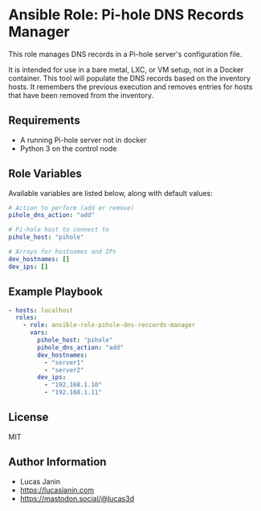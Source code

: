 # Ansible Role: Pi-hole DNS Records Manager

This role manages DNS records in a Pi-hole server's configuration file.

It is intended for use in a bare metal, LXC, or VM setup, not in a Docker container. This tool will populate the DNS records based on the inventory hosts. It remembers the previous execution and removes entries for hosts that have been removed from the inventory.

## Requirements

- A running Pi-hole server not in docker
- Python 3 on the control node

## Role Variables

Available variables are listed below, along with default values:

```yaml
# Action to perform (add or remove)
pihole_dns_action: "add"

# Pi-hole host to connect to
pihole_host: "pihole"

# Arrays for hostnames and IPs
dev_hostnames: []
dev_ips: []
```

## Example Playbook

```yaml
- hosts: localhost
  roles:
    - role: ansible-role-pihole-dns-reccords-manager
      vars:
        pihole_host: "pihole"
        pihole_dns_action: "add"
        dev_hostnames: 
          - "server1"
          - "server2"
        dev_ips:
          - "192.168.1.10"
          - "192.168.1.11"
```

## License

MIT

## Author Information

- Lucas Janin
- https://lucasjanin.com
- https://mastodon.social/@lucas3d